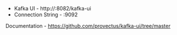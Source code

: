 - Kafka UI - http://<IP>:8082/kafka-ui
- Connection String - <IP>:9092

Documentation - https://github.com/provectus/kafka-ui/tree/master
